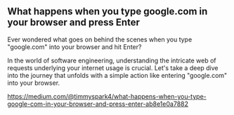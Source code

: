 ## What happens when you type google.com in your browser and press Enter

Ever wondered what goes on behind the scenes when you type "google.com" into your browser and hit Enter?

In the world of software engineering, understanding the intricate web of requests underlying your internet usage is crucial. Let's take a deep dive into the journey that unfolds with a simple action like entering "google.com" into your browser.

https://medium.com/@timmyspark4/what-happens-when-you-type-google-com-in-your-browser-and-press-enter-ab8e1e0a7882 
